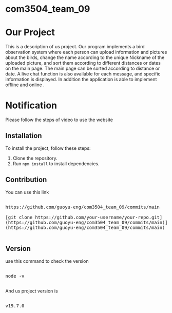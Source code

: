 # com3504_team_09
# Our Project

This is a description of us project.
Our program implements a bird observation system where each person can upload information and pictures about the birds, change the name according to the unique Nickname of the uploaded picture, and sort them according to different distances or dates on the main page. The main page can be sorted according to distance or date. A live chat function is also available for each message, and specific information is displayed. In addition the application is able to implement offline and online .

# Notification
Please follow the steps of video to use the website


## Installation

To install the project, follow these steps:

1. Clone the repository.
2. Run `npm install` to install dependencies.

## Contribution

You can use this link

<pre>

https://github.com/guoyu-eng/com3504_team_09/commits/main

[git clone https://github.com/your-username/your-repo.git]
(https://github.com/guoyu-eng/com3504_team_09/commits/main)]
(https://github.com/guoyu-eng/com3504_team_09/commits/main)

</pre>
## Version
use this command to check the version
<pre>

node -v

</pre>
And us project version is 
<pre>

v19.7.0

</pre>

